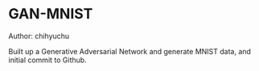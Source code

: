 # GAN-MNIST

Author: chihyuchu

Built up a Generative Adversarial Network and generate MNIST data, and initial commit to Github.

